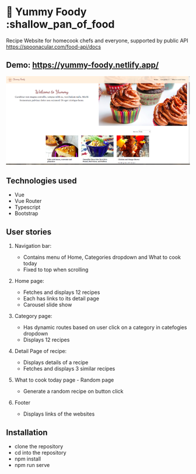 # :ramen: Yummy Foody :shallow_pan_of_food

Recipe Website for homecook chefs and everyone, supported by public API https://spoonacular.com/food-api/docs

## Demo: https://yummy-foody.netlify.app/

![App Demo](src/assets/yummy-demo.png 'Yumm Foody')

## Technologies used

- Vue
- Vue Router
- Typescript
- Bootstrap

## User stories

1. Navigation bar:

   - Contains menu of Home, Categories dropdown and What to cook today
   - Fixed to top when scrolling

2. Home page:

   - Fetches and displays 12 recipes
   - Each has links to its detail page
   - Carousel slide show

3. Category page:

   - Has dynamic routes based on user click on a category in catefogies dropdown
   - Displays 12 recipes

4. Detail Page of recipe:

   - Displays details of a recipe
   - Fetches and displays 3 similar recipes

5. What to cook today page - Random page

   - Generate a random recipe on button click

6. Footer
   - Displays links of the websites

## Installation

- clone the repository
- cd into the repository
- npm install
- npm run serve
